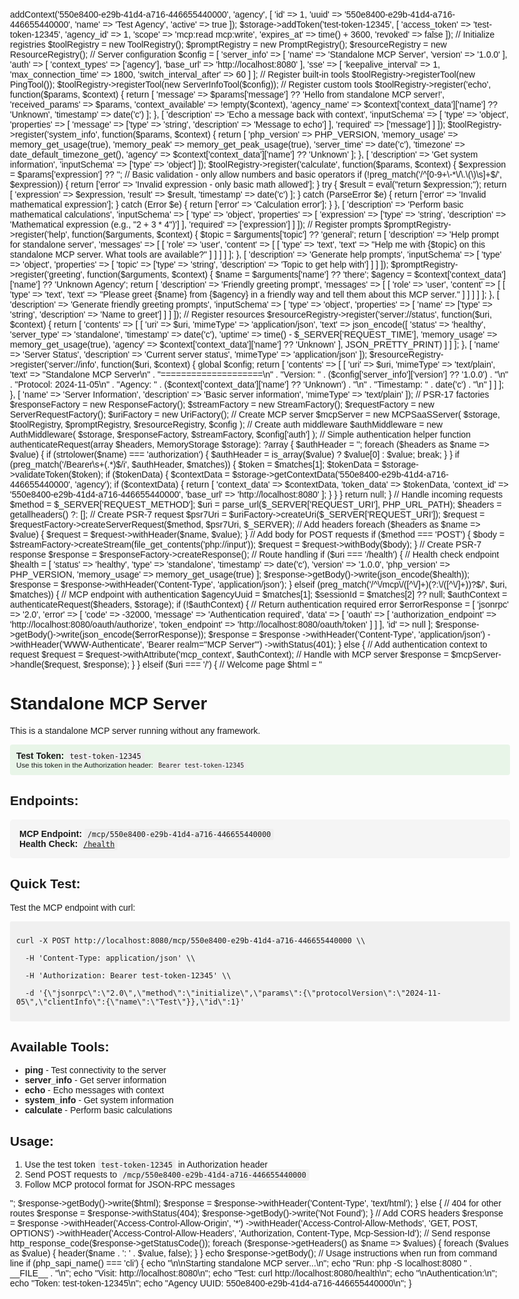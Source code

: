 <?php
/**
 * Standalone MCP SaaS Server Example
 *
 * This example shows how to use the MCP server without any framework.
 * Uses memory storage for simplicity (no database required).
 *
 * Prerequisites:
 * 1. composer require seolinkmap/wassup slim/psr7
 * 2. php -S localhost:8080 simple-server.php
 */

require_once __DIR__ . '/../../vendor/autoload.php';

use Seolinkmap\Waasup\MCPSaaSServer;
use Seolinkmap\Waasup\Storage\MemoryStorage;
use Seolinkmap\Waasup\Tools\Registry\ToolRegistry;
use Seolinkmap\Waasup\Tools\Built\{PingTool, ServerInfoTool};
use Seolinkmap\Waasup\Prompts\Registry\PromptRegistry;
use Seolinkmap\Waasup\Resources\Registry\ResourceRegistry;
use Seolinkmap\Waasup\Auth\Middleware\AuthMiddleware;
use Slim\Psr7\Factory\{ResponseFactory, StreamFactory, ServerRequestFactory, UriFactory};

// Create memory storage with test data
$storage = new MemoryStorage();
$storage->addContext('550e8400-e29b-41d4-a716-446655440000', 'agency', [
    'id' => 1,
    'uuid' => '550e8400-e29b-41d4-a716-446655440000',
    'name' => 'Test Agency',
    'active' => true
]);
$storage->addToken('test-token-12345', [
    'access_token' => 'test-token-12345',
    'agency_id' => 1,
    'scope' => 'mcp:read mcp:write',
    'expires_at' => time() + 3600,
    'revoked' => false
]);

// Initialize registries
$toolRegistry = new ToolRegistry();
$promptRegistry = new PromptRegistry();
$resourceRegistry = new ResourceRegistry();

// Server configuration
$config = [
    'server_info' => [
        'name' => 'Standalone MCP Server',
        'version' => '1.0.0'
    ],
    'auth' => [
        'context_types' => ['agency'],
        'base_url' => 'http://localhost:8080'
    ],
    'sse' => [
        'keepalive_interval' => 1,
        'max_connection_time' => 1800,
        'switch_interval_after' => 60
    ]
];

// Register built-in tools
$toolRegistry->registerTool(new PingTool());
$toolRegistry->registerTool(new ServerInfoTool($config));

// Register custom tools
$toolRegistry->register('echo', function($params, $context) {
    return [
        'message' => $params['message'] ?? 'Hello from standalone MCP server!',
        'received_params' => $params,
        'context_available' => !empty($context),
        'agency_name' => $context['context_data']['name'] ?? 'Unknown',
        'timestamp' => date('c')
    ];
}, [
    'description' => 'Echo a message back with context',
    'inputSchema' => [
        'type' => 'object',
        'properties' => [
            'message' => ['type' => 'string', 'description' => 'Message to echo']
        ],
        'required' => ['message']
    ]
]);

$toolRegistry->register('system_info', function($params, $context) {
    return [
        'php_version' => PHP_VERSION,
        'memory_usage' => memory_get_usage(true),
        'memory_peak' => memory_get_peak_usage(true),
        'server_time' => date('c'),
        'timezone' => date_default_timezone_get(),
        'agency' => $context['context_data']['name'] ?? 'Unknown'
    ];
}, [
    'description' => 'Get system information',
    'inputSchema' => ['type' => 'object']
]);

$toolRegistry->register('calculate', function($params, $context) {
    $expression = $params['expression'] ?? '';

    // Basic validation - only allow numbers and basic operators
    if (!preg_match('/^[0-9+\-*\/\.\(\)\s]+$/', $expression)) {
        return ['error' => 'Invalid expression - only basic math allowed'];
    }

    try {
        $result = eval("return $expression;");
        return [
            'expression' => $expression,
            'result' => $result,
            'timestamp' => date('c')
        ];
    } catch (ParseError $e) {
        return ['error' => 'Invalid mathematical expression'];
    } catch (Error $e) {
        return ['error' => 'Calculation error'];
    }
}, [
    'description' => 'Perform basic mathematical calculations',
    'inputSchema' => [
        'type' => 'object',
        'properties' => [
            'expression' => ['type' => 'string', 'description' => 'Mathematical expression (e.g., "2 + 3 * 4")']
        ],
        'required' => ['expression']
    ]
]);

// Register prompts
$promptRegistry->register('help', function($arguments, $context) {
    $topic = $arguments['topic'] ?? 'general';

    return [
        'description' => 'Help prompt for standalone server',
        'messages' => [
            [
                'role' => 'user',
                'content' => [
                    [
                        'type' => 'text',
                        'text' => "Help me with {$topic} on this standalone MCP server. What tools are available?"
                    ]
                ]
            ]
        ]
    ];
}, [
    'description' => 'Generate help prompts',
    'inputSchema' => [
        'type' => 'object',
        'properties' => [
            'topic' => ['type' => 'string', 'description' => 'Topic to get help with']
        ]
    ]
]);

$promptRegistry->register('greeting', function($arguments, $context) {
    $name = $arguments['name'] ?? 'there';
    $agency = $context['context_data']['name'] ?? 'Unknown Agency';

    return [
        'description' => 'Friendly greeting prompt',
        'messages' => [
            [
                'role' => 'user',
                'content' => [
                    [
                        'type' => 'text',
                        'text' => "Please greet {$name} from {$agency} in a friendly way and tell them about this MCP server."
                    ]
                ]
            ]
        ]
    ];
}, [
    'description' => 'Generate friendly greeting prompts',
    'inputSchema' => [
        'type' => 'object',
        'properties' => [
            'name' => ['type' => 'string', 'description' => 'Name to greet']
        ]
    ]
]);

// Register resources
$resourceRegistry->register('server://status', function($uri, $context) {
    return [
        'contents' => [
            [
                'uri' => $uri,
                'mimeType' => 'application/json',
                'text' => json_encode([
                    'status' => 'healthy',
                    'server_type' => 'standalone',
                    'timestamp' => date('c'),
                    'uptime' => time() - $_SERVER['REQUEST_TIME'],
                    'memory_usage' => memory_get_usage(true),
                    'agency' => $context['context_data']['name'] ?? 'Unknown'
                ], JSON_PRETTY_PRINT)
            ]
        ]
    ];
}, [
    'name' => 'Server Status',
    'description' => 'Current server status',
    'mimeType' => 'application/json'
]);

$resourceRegistry->register('server://info', function($uri, $context) {
    global $config;

    return [
        'contents' => [
            [
                'uri' => $uri,
                'mimeType' => 'text/plain',
                'text' => "Standalone MCP Server\n" .
                         "====================\n" .
                         "Version: " . ($config['server_info']['version'] ?? '1.0.0') . "\n" .
                         "Protocol: 2024-11-05\n" .
                         "Agency: " . ($context['context_data']['name'] ?? 'Unknown') . "\n" .
                         "Timestamp: " . date('c') . "\n"
            ]
        ]
    ];
}, [
    'name' => 'Server Information',
    'description' => 'Basic server information',
    'mimeType' => 'text/plain'
]);

// PSR-17 factories
$responseFactory = new ResponseFactory();
$streamFactory = new StreamFactory();
$requestFactory = new ServerRequestFactory();
$uriFactory = new UriFactory();

// Create MCP server
$mcpServer = new MCPSaaSServer(
    $storage,
    $toolRegistry,
    $promptRegistry,
    $resourceRegistry,
    $config
);

// Create auth middleware
$authMiddleware = new AuthMiddleware(
    $storage,
    $responseFactory,
    $streamFactory,
    $config['auth']
);

// Simple authentication helper
function authenticateRequest(array $headers, MemoryStorage $storage): ?array {
    $authHeader = '';
    foreach ($headers as $name => $value) {
        if (strtolower($name) === 'authorization') {
            $authHeader = is_array($value) ? $value[0] : $value;
            break;
        }
    }

    if (preg_match('/Bearer\s+(.*)$/i', $authHeader, $matches)) {
        $token = $matches[1];
        $tokenData = $storage->validateToken($token);
        if ($tokenData) {
            $contextData = $storage->getContextData('550e8400-e29b-41d4-a716-446655440000', 'agency');
            if ($contextData) {
                return [
                    'context_data' => $contextData,
                    'token_data' => $tokenData,
                    'context_id' => '550e8400-e29b-41d4-a716-446655440000',
                    'base_url' => 'http://localhost:8080'
                ];
            }
        }
    }
    return null;
}

// Handle incoming requests
$method = $_SERVER['REQUEST_METHOD'];
$uri = parse_url($_SERVER['REQUEST_URI'], PHP_URL_PATH);
$headers = getallheaders() ?: [];

// Create PSR-7 request
$psr7Uri = $uriFactory->createUri($_SERVER['REQUEST_URI']);
$request = $requestFactory->createServerRequest($method, $psr7Uri, $_SERVER);

// Add headers
foreach ($headers as $name => $value) {
    $request = $request->withHeader($name, $value);
}

// Add body for POST requests
if ($method === 'POST') {
    $body = $streamFactory->createStream(file_get_contents('php://input'));
    $request = $request->withBody($body);
}

// Create PSR-7 response
$response = $responseFactory->createResponse();

// Route handling
if ($uri === '/health') {
    // Health check endpoint
    $health = [
        'status' => 'healthy',
        'type' => 'standalone',
        'timestamp' => date('c'),
        'version' => '1.0.0',
        'php_version' => PHP_VERSION,
        'memory_usage' => memory_get_usage(true)
    ];
    $response->getBody()->write(json_encode($health));
    $response = $response->withHeader('Content-Type', 'application/json');

} elseif (preg_match('/^\/mcp\/([^\/]+)(?:\/([^\/]+))?$/', $uri, $matches)) {
    // MCP endpoint with authentication
    $agencyUuid = $matches[1];
    $sessionId = $matches[2] ?? null;

    $authContext = authenticateRequest($headers, $storage);

    if (!$authContext) {
        // Return authentication required error
        $errorResponse = [
            'jsonrpc' => '2.0',
            'error' => [
                'code' => -32000,
                'message' => 'Authentication required',
                'data' => [
                    'oauth' => [
                        'authorization_endpoint' => 'http://localhost:8080/oauth/authorize',
                        'token_endpoint' => 'http://localhost:8080/oauth/token'
                    ]
                ]
            ],
            'id' => null
        ];

        $response->getBody()->write(json_encode($errorResponse));
        $response = $response
            ->withHeader('Content-Type', 'application/json')
            ->withHeader('WWW-Authenticate', 'Bearer realm="MCP Server"')
            ->withStatus(401);
    } else {
        // Add authentication context to request
        $request = $request->withAttribute('mcp_context', $authContext);

        // Handle with MCP server
        $response = $mcpServer->handle($request, $response);
    }

} elseif ($uri === '/') {
    // Welcome page
    $html = "<!DOCTYPE html>
<html>
<head>
    <title>Standalone MCP Server</title>
    <style>
        body { font-family: Arial, sans-serif; max-width: 800px; margin: 40px auto; padding: 20px; }
        .endpoint { background: #f5f5f5; padding: 15px; margin: 10px 0; border-radius: 5px; }
        code { background: #eee; padding: 2px 5px; border-radius: 3px; font-family: monospace; }
        .token { background: #e8f5e8; padding: 10px; border-radius: 4px; margin: 10px 0; }
    </style>
</head>
<body>
    <h1>Standalone MCP Server</h1>
    <p>This is a standalone MCP server running without any framework.</p>

    <div class='token'>
        <strong>Test Token:</strong> <code>test-token-12345</code><br>
        <small>Use this token in the Authorization header: <code>Bearer test-token-12345</code></small>
    </div>

    <h2>Endpoints:</h2>
    <div class='endpoint'>
        <strong>MCP Endpoint:</strong> <code>/mcp/550e8400-e29b-41d4-a716-446655440000</code><br>
        <strong>Health Check:</strong> <a href='/health'><code>/health</code></a>
    </div>

    <h2>Quick Test:</h2>
    <p>Test the MCP endpoint with curl:</p>
    <code style='display:block;background:#f0f0f0;padding:10px;margin:10px 0;'>
curl -X POST http://localhost:8080/mcp/550e8400-e29b-41d4-a716-446655440000 \\<br>
&nbsp;&nbsp;-H 'Content-Type: application/json' \\<br>
&nbsp;&nbsp;-H 'Authorization: Bearer test-token-12345' \\<br>
&nbsp;&nbsp;-d '{\"jsonrpc\":\"2.0\",\"method\":\"initialize\",\"params\":{\"protocolVersion\":\"2024-11-05\",\"clientInfo\":{\"name\":\"Test\"}},\"id\":1}'
    </code>

    <h2>Available Tools:</h2>
    <ul>
        <li><strong>ping</strong> - Test connectivity to the server</li>
        <li><strong>server_info</strong> - Get server information</li>
        <li><strong>echo</strong> - Echo messages with context</li>
        <li><strong>system_info</strong> - Get system information</li>
        <li><strong>calculate</strong> - Perform basic calculations</li>
    </ul>

    <h2>Usage:</h2>
    <ol>
        <li>Use the test token <code>test-token-12345</code> in Authorization header</li>
        <li>Send POST requests to <code>/mcp/550e8400-e29b-41d4-a716-446655440000</code></li>
        <li>Follow MCP protocol format for JSON-RPC messages</li>
    </ol>
</body>
</html>";

    $response->getBody()->write($html);
    $response = $response->withHeader('Content-Type', 'text/html');

} else {
    // 404 for other routes
    $response = $response->withStatus(404);
    $response->getBody()->write('Not Found');
}

// Add CORS headers
$response = $response
    ->withHeader('Access-Control-Allow-Origin', '*')
    ->withHeader('Access-Control-Allow-Methods', 'GET, POST, OPTIONS')
    ->withHeader('Access-Control-Allow-Headers', 'Authorization, Content-Type, Mcp-Session-Id');

// Send response
http_response_code($response->getStatusCode());
foreach ($response->getHeaders() as $name => $values) {
    foreach ($values as $value) {
        header($name . ': ' . $value, false);
    }
}
echo $response->getBody();

// Usage instructions when run from command line
if (php_sapi_name() === 'cli') {
    echo "\n\nStarting standalone MCP server...\n";
    echo "Run: php -S localhost:8080 " . __FILE__ . "\n";
    echo "Visit: http://localhost:8080\n";
    echo "Test: curl http://localhost:8080/health\n";
    echo "\nAuthentication:\n";
    echo "Token: test-token-12345\n";
    echo "Agency UUID: 550e8400-e29b-41d4-a716-446655440000\n";
}
